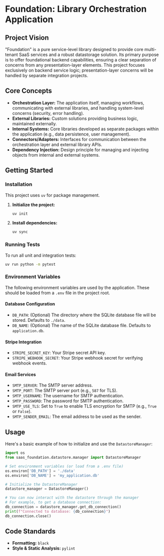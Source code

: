 # Foundation: Library Orchestration Application

## Project Vision

"Foundation" is a pure service-level library designed to provide core multi-tenant SaaS services and a robust datastorage solution. Its primary purpose is to offer foundational backend capabilities, ensuring a clear separation of concerns from any presentation-layer elements. This project focuses exclusively on backend service logic; presentation-layer concerns will be handled by separate integration projects.

## Core Concepts

*   **Orchestration Layer:** The application itself, managing workflows, communicating with external libraries, and handling system-level concerns (security, error handling).
*   **External Libraries:** Custom solutions providing business logic, maintained externally.
*   **Internal Systems:** Core libraries developed as separate packages within the application (e.g., data persistence, user management).
*   **Connectors/Adapters:** Interfaces for communication between the orchestration layer and external library APIs.
*   **Dependency Injection:** Design principle for managing and injecting objects from internal and external systems.

## Getting Started

### Installation

This project uses `uv` for package management.

1.  **Initialize the project:**
    ```bash
    uv init
    ```
2.  **Install dependencies:**
    ```bash
    uv sync
    ```

### Running Tests

To run all unit and integration tests:

```bash
uv run python -m pytest
```

### Environment Variables

The following environment variables are used by the application. These should be loaded from a `.env` file in the project root.

#### Database Configuration

*   `DB_PATH`: (Optional) The directory where the SQLite database file will be stored. Defaults to `./data`.
*   `DB_NAME`: (Optional) The name of the SQLite database file. Defaults to `application.db`.

#### Stripe Integration

*   `STRIPE_SECRET_KEY`: Your Stripe secret API key.
*   `STRIPE_WEBHOOK_SECRET`: Your Stripe webhook secret for verifying webhook events.

#### Email Services

*   `SMTP_SERVER`: The SMTP server address.
*   `SMTP_PORT`: The SMTP server port (e.g., `587` for TLS).
*   `SMTP_USERNAME`: The username for SMTP authentication.
*   `SMTP_PASSWORD`: The password for SMTP authentication.
*   `SMTP_USE_TLS`: Set to `True` to enable TLS encryption for SMTP (e.g., `True` or `False`).
*   `SMTP_SENDER_EMAIL`: The email address to be used as the sender.

## Usage

Here's a basic example of how to initialize and use the `DatastoreManager`:

```python
import os
from saas_foundation.datastore.manager import DatastoreManager

# Set environment variables (or load from a .env file)
os.environ['DB_PATH'] = './data'
os.environ['DB_NAME'] = 'my_application.db'

# Initialize the DatastoreManager
datastore_manager = DatastoreManager()

# You can now interact with the datastore through the manager
# For example, to get a database connection:
db_connection = datastore_manager.get_db_connection()
print(f"Connected to database: {db_connection}")
db_connection.close()
```

## Code Standards

*   **Formatting:** `black`
*   **Style & Static Analysis:** `pylint`
